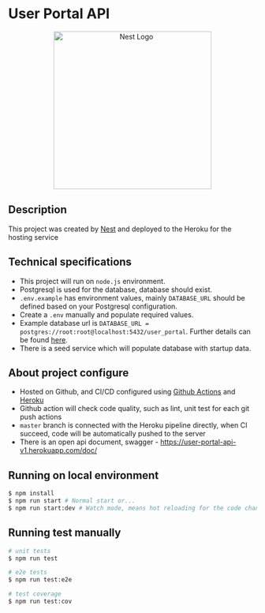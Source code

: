# User Portal API

<p align="center">
  <a href="http://nestjs.com/" target="blank"><img src="https://nestjs.com/img/logo_text.svg" width="320" alt="Nest Logo" /></a>
</p>

## Description

This project was created by [Nest](https://github.com/nestjs/nest) and deployed to the Heroku for the hosting service

## Technical specifications

* This project will run on `node.js` environment.
* Postgresql is used for the database, database should exist.
* `.env.example` has environment values, mainly `DATABASE_URL` should be defined based on your Postgresql configuration.
* Create a `.env` manually and populate required values.
* Example database url is `DATABASE_URL = postgres://root:root@localhost:5432/user_portal`. Further details can be found [here](https://github.com/brianc/node-postgres/tree/master/packages/pg-connection-string).
* There is a seed service which will populate database with startup data.

## About project configure

* Hosted on Github, and CI/CD configured using [Github Actions](https://github.com/features/actions) and [Heroku](https://dashboard.heroku.com/)
* Github action will check code quality, such as lint, unit test for each git push actions
* `master` branch is connected with the Heroku pipeline directly, when CI succeed, code will be automatically pushed to the server
* There is an open api document, swagger - https://user-portal-api-v1.herokuapp.com/doc/

## Running on local environment

```bash
$ npm install
$ npm run start # Normal start or...
$ npm run start:dev # Watch mode, means hot reloading for the code change
```

## Running test manually

```bash
# unit tests
$ npm run test

# e2e tests
$ npm run test:e2e

# test coverage
$ npm run test:cov
```
